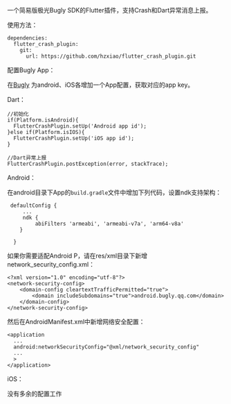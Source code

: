 一个简易版极光Bugly SDK的Flutter插件，支持Crash和Dart异常消息上报。


使用方法：

```
dependencies:
  flutter_crash_plugin:
    git:
      url: https://github.com/hzxiao/flutter_crash_plugin.git
```

配置Bugly App：

在[Bugly](https://bugly.qq.com/v2/workbench/apps) 为android、iOS各增加一个App配置，获取对应的app key。


Dart：

```
//初始化
if(Platform.isAndroid){
  FlutterCrashPlugin.setUp('Android app id');
}else if(Platform.isIOS){
  FlutterCrashPlugin.setUp('iOS app id');
}

//Dart异常上报
FlutterCrashPlugin.postException(error, stackTrace);

```

Android：

在android目录下App的`build.gradle`文件中增加下列代码，设置ndk支持架构：

```
 defaultConfig {
     ...
     ndk {
         abiFilters 'armeabi', 'armeabi-v7a', 'arm64-v8a'
    }

  }
```

如果你需要适配Android P，请在res/xml目录下新增network_security_config.xml：

```
<?xml version="1.0" encoding="utf-8"?>
<network-security-config>
    <domain-config cleartextTrafficPermitted="true">
        <domain includeSubdomains="true">android.bugly.qq.com</domain>
    </domain-config>
</network-security-config>
```
然后在AndroidManifest.xml中新增网络安全配置：

```
<application
  ...
  android:networkSecurityConfig="@xml/network_security_config"
  ...
  >
</application>

```


iOS：

没有多余的配置工作


